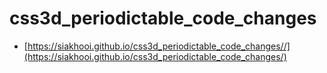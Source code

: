 # css3d_periodictable_code_changes

* [https://siakhooi.github.io/css3d_periodictable_code_changes//](https://siakhooi.github.io/css3d_periodictable_code_changes/)
